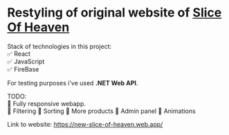 # Restyling of original website of [Slice Of Heaven](https://sliceofheaven.pl/)

Stack of technologies in this project: <br>
✅ React <br>
✅ JavaScript <br>
✅ FireBase <br>

For testing purposes i've used **.NET Web API**.

TODO: <br>
📝 Fully responsive webapp. <br>
📝 Filtering
📝 Sorting
📝 More products
📝 Admin panel
📝 Animations

Link to website: https://new-slice-of-heaven.web.app/
